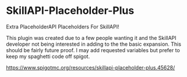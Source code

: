 # SkillAPI-Placeholder-Plus
Extra PlaceholderAPI Placeholders For SkillAPI!

This plugin was created due to a few people wanting it and the SkillAPI developer not being interested in adding to the the basic expansion.
This should be fairly future proof. I may add requested variables but prefer to keep my spaghetti code off spigot.

https://www.spigotmc.org/resources/skillapi-placeholder-plus.45628/
